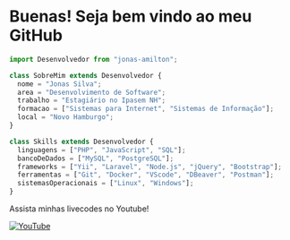 # Buenas! Seja bem vindo ao meu GitHub

```js
import Desenvolvedor from "jonas-amilton";

class SobreMim extends Desenvolvedor {
  nome = "Jonas Silva";
  area = "Desenvolvimento de Software";
  trabalho = "Estagiário no Ipasem NH";
  formacao = ["Sistemas para Internet", "Sistemas de Informação"];
  local = "Novo Hamburgo";
}

class Skills extends Desenvolvedor {
  linguagens = ["PHP", "JavaScript", "SQL"];
  bancoDeDados = ["MySQL", "PostgreSQL"];
  frameworks = ["Yii", "Laravel", "Node.js", "jQuery", "Bootstrap"];
  ferramentas = ["Git", "Docker", "VScode", "DBeaver", "Postman"];
  sistemasOperacionais = ["Linux", "Windows"];
}
```
Assista minhas livecodes no Youtube!

[![YouTube](https://img.shields.io/badge/YouTube-FF0000?style=for-the-badge&logo=youtube&logoColor=white)](https://www.youtube.com/@techjonas/streams)
